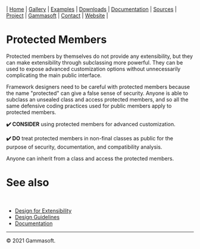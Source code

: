 | [Home](home.md) | [Gallery](gallery.md) | [Examples](examples.md) | [Downloads](downloads.md) | [Documentation](documentation.md) | [Sources](https://github.com/gammasoft71/xtd) | [Project](https://sourceforge.net/projects/xtdpro/) | [Gammasoft](gammasoft.md)  | [Contact](contact.md) | [Website](https://gammasoft71.wixsite.com/xtdpro) |

# Protected Members

Protected members by themselves do not provide any extensibility, but they can make extensibility through subclassing more powerful. They can be used to expose advanced customization options without unnecessarily complicating the main public interface.

Framework designers need to be careful with protected members because the name "protected" can give a false sense of security. Anyone is able to subclass an unsealed class and access protected members, and so all the same defensive coding practices used for public members apply to protected members.

**✔️ CONSIDER** using protected members for advanced customization.

**✔️ DO** treat protected members in non-final classes as public for the purpose of security, documentation, and compatibility analysis.

Anyone can inherit from a class and access the protected members.

# See also
​
* [Design for Extensibility](design_for_extensibility.md)
* [Design Guidelines](design_guidelines.md)
* [Documentation](documentation.md)

______________________________________________________________________________________________

© 2021 Gammasoft.
